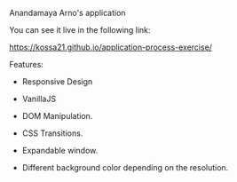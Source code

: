 Anandamaya Arno's application

You can see it live in the following link:

https://kossa21.github.io/application-process-exercise/

Features: 

- Responsive Design
- VanillaJS
- DOM Manipulation.
- CSS Transitions. 

- Expandable window.
- Different background color depending on the resolution.
